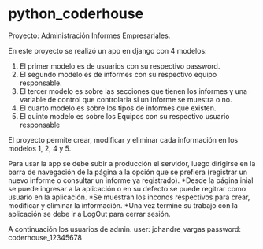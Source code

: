 # python_coderhouse

Proyecto: Administración Informes Empresariales.

En este proyecto se realizó un app en django con 4 modelos:
  1. El primer modelo es de usuarios con su respectivo password.
  2. El segundo modelo es de informes con su respectivo equipo responsable.
  3. El tercer modelo es sobre las secciones que tienen los informes y una variable de control que controlaria si un informe se muestra o no.
  4. El cuarto modelo es sobre los tipos de informes que existen.
  5. El quinto modelo es sobre los Equipos con su respectivo usuario responsable

El proyecto permite crear, modificar y eliminar cada información en los modelos 1, 2, 4 y 5.

Para usar la app se debe subir a producción el servidor, luego dirigirse en la barra de navegación de la página a la opción que se prefiera (registrar un nuevo informe o consultar un informe ya registrado).
*Desde la página inial se puede ingresar a la aplicación o en su defecto se puede regitrar como usuario en la aplicación.
*Se muestran los inconos respectivos para crear, modificar y eliminar la información.
*Una vez termine su trabajo con la aplicación se debe ir a LogOut para cerrar sesión.

A continuación los usuarios de admin.
user: johandre_vargas
password: coderhouse_12345678

